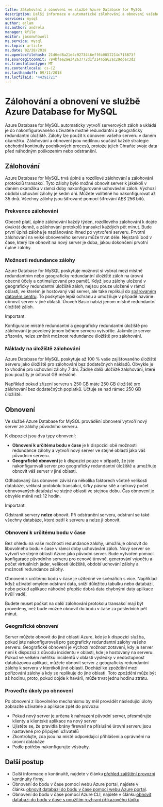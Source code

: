```yaml
---
title: Zálohování a obnovení ve službě Azure Database for MySQL
description: Další informace o automatické zálohování a obnovení vašeho serveru Azure Database for MySQL.
services: mysql
author: ajlam
ms.author: andrela
manager: kfile
editor: jasonwhowell
ms.service: mysql
ms.topic: article
ms.date: 02/28/2018
ms.openlocfilehash: 21d6ed8a21e4c9273446eff6b0057214c715873f
ms.sourcegitcommit: 794bfae2ae34263772d1f214a5a62ac29dcec3d2
ms.translationtype: MT
ms.contentlocale: cs-CZ
ms.lasthandoff: 09/11/2018
ms.locfileid: "44391721"
---
```

# <a name="backup-and-restore-in-azure-database-for-mysql"></a>Zálohování a obnovení ve službě Azure Database for MySQL

Azure Database for MySQL automaticky vytvoří serverových záloh a ukládá je do nakonfigurovaného uživatele místně redundantní a geograficky redundantní úložiště. Zálohy lze použít k obnovení vašeho serveru v daném okamžiku. Zálohování a obnovení jsou nedílnou součást každé strategie obchodní kontinuity podnikových procesů, protože jejich Chraňte svoje data před náhodným poškozením nebo odstranění.

## <a name="backups"></a>Zálohování

Azure Database for MySQL trvá úplné a rozdílové zálohování a zálohování protokolů transakcí. Tyto zálohy bylo možné obnovit server k jakékoli v daném okamžiku v rámci doby nakonfigurované uchovávání záloh. Výchozí období uchování zálohy je sedm dní. Můžete volitelně ho nakonfigurovat až 35 dnů. Všechny zálohy jsou šifrované pomocí šifrování AES 256 bitů.

### <a name="backup-frequency"></a>Frekvence zálohování

Obecně platí, úplné zálohování každý týden, rozdílového zálohování k dojde dvakrát denně, a zálohování protokolů transakcí každých pět minut. Bude první úplná záloha je naplánováno ihned po vytvoření serveru. Prvotní zálohování na velké obnoveného serveru může trvat déle. Nejstarší bod v čase, který lze obnovit na nový server je doba, jakou dokončení prvotní úplné zálohy.

### <a name="backup-redundancy-options"></a>Možnosti redundance zálohy

Azure Database for MySQL poskytuje možnost si vybrat mezi místně redundantním nebo geograficky redundantní úložiště záloh na úrovni obecné účely a optimalizované pro paměť. Když jsou zálohy uložené v geograficky redundantní úložiště záloh, nejsou pouze uložené v rámci oblasti, ve kterém je hostovaný váš server, ale také replikují do [spárovaném datovém centru](https://docs.microsoft.com/azure/best-practices-availability-paired-regions). To poskytuje lepší ochranu a umožňuje v případě havárie obnovit server v jiné oblasti. Úroveň Basic nabízí jenom místně redundantní úložiště záloh.

> [!IMPORTANT]
> Konfigurace místně redundantní a geograficky redundantní úložiště pro zálohování je povolený jenom během serveru vytvoříte. Jakmile je server zřizován, nelze změnit možnost redundance úložiště pro zálohování.

### <a name="backup-storage-cost"></a>Náklady na úložiště zálohování

Azure Database for MySQL poskytuje až 100 % vaše zajišťovaného úložiště serveru jako úložiště pro zálohování bez dodatečných nákladů. Obvykle je to vhodné pro uchování zálohy 7 dní. Žádné další úložiště zálohování, které jsou použity je účtovat GB měsíčně.

Například pokud zřízení serveru s 250 GB máte 250 GB úložiště pro zálohování bez dodatečných poplatků. Účtuje se nad rámec 250 GB úložiště.

## <a name="restore"></a>Obnovení

Ve službě Azure Database for MySQL provádění obnovení vytvoří nový server ze zálohy původního serveru.

K dispozici jsou dva typy obnovení:

- **Obnovení k určitému bodu v čase** je k dispozici obě možnosti redundance zálohy a vytvoří nový server ve stejné oblasti jako váš původním serveru.
- **Geografické obnovení** je k dispozici pouze v případě, že jste nakonfigurovali server pro geograficky redundantní úložiště a umožňuje obnovit váš server v jiné oblasti.

Odhadovaný čas obnovení závisí na několika faktorech včetně velikosti databáze, velikost protokolu transakcí, šířky pásma sítě a celkový počet obnovovaných databází ve stejné oblasti ve stejnou dobu. Čas obnovení je obvykle méně než 12 hodin.

> [!IMPORTANT]
> Odstranit servery **nelze** obnovit. Při odstranění serveru, odstraní se také všechny databáze, které patří k serveru a nelze ji obnovit. 

### <a name="point-in-time-restore"></a>Obnovení k určitému bodu v čase

Bez ohledu na vaše možnosti redundance zálohy, umožňuje obnovit do libovolného bodu v čase v rámci doby uchovávání záloh. Nový server se vytvoří ve stejné oblasti Azure jako původní server. Bude vytvořen pomocí konfigurace původního serveru pro cenové úrovně, generování výpočtu a počet virtuálních jader, velikosti úložiště, období uchování zálohy a možnosti redundance zálohy.

Obnovení k určitému bodu v čase je užitečné ve scénářích s více. Například když uživatel omylem odstraní data, sníží důležitou tabulku nebo databázi, nebo pokud aplikace náhodně přepíše dobrá data chybnými daty aplikace kvůli vadě.

Budete muset počkat na další zálohování protokolu transakcí mají být provedeny, než bude možné obnovit do bodu v čase za posledních pět minut.

### <a name="geo-restore"></a>Geografické obnovení

Server můžete obnovit do jiné oblasti Azure, kde je k dispozici služba, pokud jste nakonfigurovali pro geograficky redundantní zálohy vašeho serveru. Geografické obnovení je výchozí možnost zotavení, kdy je server není k dispozici z důvodu incidentu v oblasti, kde je hostovaný na serveru. Pokud ve velkém měřítku incidentů v oblasti výsledky v nedostupnost databázovou aplikaci, můžete obnovit server z geograficky redundantní zálohy k serveru v kterékoli jiné oblasti. Dochází ke zpoždění mezi pořizování zálohy a kdy se replikuje do jiné oblasti. Toto zpoždění může být až hodinu, proto, pokud dojde k havárii, může trvat jednu hodinu ztrátu.

### <a name="perform-post-restore-tasks"></a>Proveďte úkoly po obnovení

Po obnovení z libovolného mechanismu by měl provádět následující úlohy zobrazíte uživatele a aplikace zpět do provozu:

- Pokud nový server je určena k nahrazení původní server, přesměrujte klienty a klientské aplikace na nový server
- Ujistěte se, že pravidla brány firewall na příslušné úrovni serveru jsou nastavené pro připojení uživatelů
- Zkontrolujte, zda jsou na místě odpovídající přihlášení a oprávnění na úrovni databáze
- Podle potřeby nakonfigurujte výstrahy.

## <a name="next-steps"></a>Další postup

- Další informace o kontinuitě, najdete v článku [přehled zajištění provozní kontinuity firmy](concepts-business-continuity.md).
- Obnovení do bodu v čase pomocí webu Azure portal, najdete v článku [obnovit databázi do bodu v čase pomocí webu Azure portal](howto-restore-server-portal.md).
- Obnovení do bodu v čase pomocí Azure CLI, najdete v článku [obnovit databázi do bodu v čase s použitím rozhraní příkazového řádku](howto-restore-server-cli.md).
